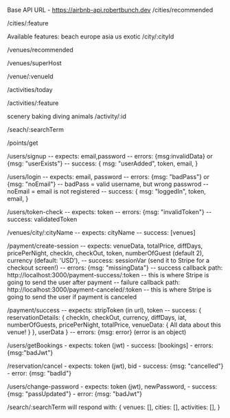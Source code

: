 Base API URL - https://airbnb-api.robertbunch.dev
/cities/recommended

/cities/:feature

Available features:
beach
europe
asia
us
exotic
/city/:cityId

/venues/recommended

/venues/superHost

/venue/:venueId

/activities/today

/activities/:feature

scenery
baking
diving
animals
/activity/:id

/seach/:searchTerm

/points/get

/users/signup -- expects: email,password -- errors: {msg:invalidData} or {msg: "userExists"} -- success: { msg: "userAdded", token, email, }

/users/login -- expects: email, password -- errors: {msg: "badPass"} or {msg: "noEmail"} -- badPass = valid username, but wrong passwrod -- noEmail = email is not registered -- success: { msg: "loggedIn", token, email, }

/users/token-check -- expects: token -- errors: {msg: "invalidToken"} -- success: validatedToken

/venues/city/:cityName -- expects: cityName -- success: [venues]

/payment/create-session -- expects: venueData, totalPrice, diffDays, pricePerNight, checkIn, checkOut, token, numberOfGuest (default 2), currency (default: 'USD'), -- success: sessionVar (send it to Stripe for a checkout screen!) -- errors: {msg: "missingData"} -- success callback path: http://localhost:3000/payment-success/:token -- this is where Stripe is going to send the user after payment -- failure callback path: http://localhost:3000/payment-canceled/:token -- this is where Stripe is going to send the user if payment is canceled

/payment/success -- expects: stripToken (in url), token -- success: { reservationDetails: { checkIn, checkOut, currency, diffDays, iat, numberOfGuests, pricePerNight, totalPrice, venueData: { All data about this venue! }
}, userData } -- errors: {msg: error} (error is an object)

/users/getBookings - expects: token (jwt) - success: [bookings] - errors: {msg:"badJwt"}

/reservation/cancel - expects: token (jwt), bid - success: {msg: "cancelled"} - error: {msg: "badId"}

/users/change-password - expects: token (jwt), newPassword, - success: {msg: "passUpdated"} - error: {msg: "badJwt"}

/search/:searchTerm will respond with: { venues: [], cities: [], activities: [], }